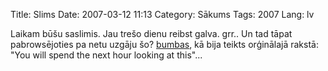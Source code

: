 Title: Slims
Date: 2007-03-12 11:13
Category: Sākums
Tags: 2007
Lang: lv

Laikam būšu saslimis. Jau trešo dienu reibst galva. grr.. Un tad tāpat pabrowsējoties pa netu uzgāju šo? [bumbas][1], kā bija teikts orģinālajā rakstā: "You will spend the next hour looking at this"...

  [1]: http://blueballfixed.ytmnd.com/
